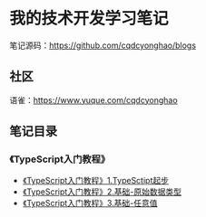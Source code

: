 # 我的技术开发学习笔记
笔记源码：https://github.com/cqdcyonghao/blogs
## 社区
语雀：https://www.yuque.com/cqdcyonghao


## 笔记目录
### 《TypeScript入门教程》
- [《TypeScript入门教程》1.TypeSctipt起步](https://github.com/cqdcyonghao/notes/issues/1)
- [《TypeScript入门教程》2.基础-原始数据类型](https://github.com/cqdcyonghao/notes/issues/2)
- [《TypeScript入门教程》3.基础-任意值](https://github.com/cqdcyonghao/notes/issues/3)